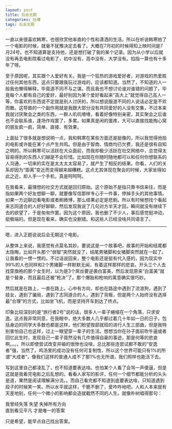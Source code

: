 ```yaml
---
layout: post
title: 后会无期
categories: 吐槽
tags: 后会无期
---
```


一直以来很喜欢韩寒，也很欣赏他率直的个性和潇洒的生活。所以在听说韩寒拍了一个电影的时候，就毫不犹豫决定去看了。大概在7月初的时候得知上映时间是7月24号。也不知道算是支持他，还是想打破了我的某个记录。因为从小学以后就没有再去电影院看过电影了，初中没有，高中没有，大学没有。掐指一算也有十多年了呀。

至于原因呢，其实跟个人爱好有关。我是一个狂热的游戏爱好者，对游戏的热爱胜过任何其他东西，这点只要跟我玩过游戏的，应该都知道。当然了，不知道的人一般我也懒得解释，毕竟道不同不与之谋。而且我也不想讨论谁对谁错的问题了，毕竟每个人都有自己的爱好，最好别因为某个爱好看起来“高大上”就觉得自己高人一等，你喜欢的东西说不定就是别人讨厌的，所以想说服道不同的人说话必定是不欢而散。这导致的一个副作用就是我跟大部分没有共同爱好的人没有交集，不过本来我就讨厌聚会之类的东西，一群人叽叽喳喳，看着好像特别亲密，其实聚会之后谁也不会联系谁，逢场作戏罢了，多累。如果真是闲的蛋疼，大可以直接找能掏心窝的朋友疯一疯，简单、直接、有效果。

上面扯了很多就是想说明一点，我和韩寒在某些方面还是挺像的，所以我觉得他拍的电影或许能在某个点产生共鸣。但是由于智商、情商均已欠费，我还是很有自知之明的。所以韩寒可以活跃在大众面前，而我却极少活跃在社交网络中，总觉得太容易得到的东西人们越是不会珍惜。比如现在你随时随地都可以和任何你想联系的人沟通，一切来的实在是太太太太容易了，就产生了相反的结果。你看，人们的关系却因为“距离”变近而变得越来越糟糕。这点尤其体现在聚会的时候，大家坐得如此之近，却人手一个手机，真是呵呵呵。

在我看来，最理想的社交方式就是回归原始。这个原始不是指只靠书信来往，而是指如果两个好友想聊一聊，就要像写信那样专心于一件事，停掉手头的其他事情。如果一方边聊边看电影或者刷微博，那么结果必定是悲剧。所以有时候想找个看起来志同道合的人好好聊聊，然后发现我说了几句对方半天才回，瞬间就没有继续下去的欲望了，于是匆匆作罢。因为这个原因，我也删了不少人，事后感觉挺冲动，挺极端的。但是现在看来，确实也没删错。和这些人已经没啥共同语言了。

--- 

嗯，进入正题说说后会无期这个电影。

从整体上来说，我感觉有点莫名其妙。要说这是一个故事吧，故事的开始和结尾都太隐晦，比如开头那个“弱智”突然就没了，结尾男猪脚和女猪脚突然就在一起了。让我看的一愣一愣的。不过话说回来，整个电影还是挺有代入感的，因为现实中99%的人也同样和2个男猪脚一样默默无闻，有着这样那样的悲哀。开头三个人去找穿旗袍的那个女生时，以为是3个屌丝要逆袭白富美，然后发现原来“白富美”就是个替身，而且最后还被“枪决”了。那个爆胎和枪响的寓意确实很巧妙。

然后就是在路上，一直在路上。心中有方向，却也在路途中遇到了流浪狗，遇到了妓女，遇到了骗局，遇到了志同道合的人，遇到了背叛，但是两个人始终没有选择最“合理”的方式，比如坐飞机，而是坚持开车到达了终点。

印象比较深刻的是“旅行者2号”说的话，很多人一辈子蜷缩在一个角落，只求安逸。这点我非常同意，在我眼中，绝大多数人几乎都过着几十年如一日的日子，包括身边的同学大多数也都是这样，他们盼望按部就班的进行人生三部曲，但是我特别害怕自己也这样，过上一眼望穿一辈子的生活。想想当你在孙子面前吹牛逼或者回忆此生时，发现自己一辈子竟然没有几件值得自豪的事迹，那是何等的悲哀啊。。。。所以即使尝试改变并输的很惨也没啥，总比那些连尝试都不敢的“安逸者”强，当然了，鸡汤里的成功没有任何可复制性，所以这个世界可能只有1%的所谓“大成者”，像我们这样的普通人成不了那1%也无所谓，我们照样也能活下去。

写到这里自己都凌乱了，也不知道要表达啥。也怕某个人看了会骂一声傻逼，但是这就是我看完电影之后乱想的。看看人家写的影评，任何一个细节都能分析的头头是道，果然是阅读理解满分流。。而自己看完都不知道到底要表达啥，只知道遇到段子的时候笑一笑。所以水平就这样，干脆不删了，爱咋咋地吧。人和人本来就有天差地别，任何一个微小的影响都会造就截然不同的人生。就像朴树唱得那句：

我曾经失落 失望 失掉所有方向	 
直到看见平凡  才是唯一的答案

只是希望，能早点自己找出答案。